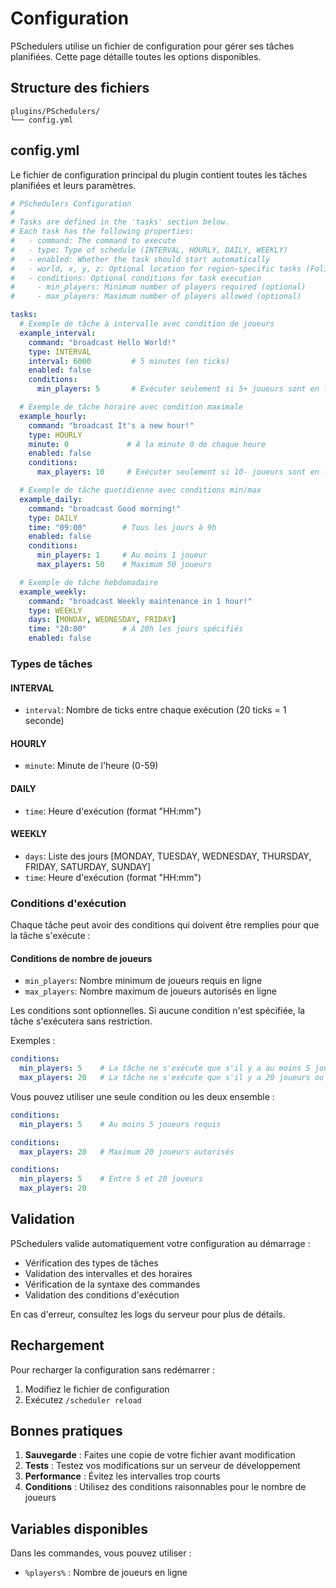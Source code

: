 # Configuration

PSchedulers utilise un fichier de configuration pour gérer ses tâches planifiées. Cette page détaille toutes les options disponibles.

## Structure des fichiers

```
plugins/PSchedulers/
└── config.yml
```

## config.yml

Le fichier de configuration principal du plugin contient toutes les tâches planifiées et leurs paramètres.

```yaml
# PSchedulers Configuration
# 
# Tasks are defined in the 'tasks' section below.
# Each task has the following properties:
#   - command: The command to execute
#   - type: Type of schedule (INTERVAL, HOURLY, DAILY, WEEKLY)
#   - enabled: Whether the task should start automatically
#   - world, x, y, z: Optional location for region-specific tasks (Folia)
#   - conditions: Optional conditions for task execution
#     - min_players: Minimum number of players required (optional)
#     - max_players: Maximum number of players allowed (optional)

tasks:
  # Exemple de tâche à intervalle avec condition de joueurs
  example_interval:
    command: "broadcast Hello World!"
    type: INTERVAL
    interval: 6000         # 5 minutes (en ticks)
    enabled: false
    conditions:
      min_players: 5       # Exécuter seulement si 5+ joueurs sont en ligne

  # Exemple de tâche horaire avec condition maximale
  example_hourly:
    command: "broadcast It's a new hour!"
    type: HOURLY
    minute: 0             # À la minute 0 de chaque heure
    enabled: false
    conditions:
      max_players: 10     # Exécuter seulement si 10- joueurs sont en ligne

  # Exemple de tâche quotidienne avec conditions min/max
  example_daily:
    command: "broadcast Good morning!"
    type: DAILY
    time: "09:00"        # Tous les jours à 9h
    enabled: false
    conditions:
      min_players: 1     # Au moins 1 joueur
      max_players: 50    # Maximum 50 joueurs

  # Exemple de tâche hebdomadaire
  example_weekly:
    command: "broadcast Weekly maintenance in 1 hour!"
    type: WEEKLY
    days: [MONDAY, WEDNESDAY, FRIDAY]
    time: "20:00"        # À 20h les jours spécifiés
    enabled: false
```

### Types de tâches

#### INTERVAL
- `interval`: Nombre de ticks entre chaque exécution (20 ticks = 1 seconde)

#### HOURLY
- `minute`: Minute de l'heure (0-59)

#### DAILY
- `time`: Heure d'exécution (format "HH:mm")

#### WEEKLY
- `days`: Liste des jours [MONDAY, TUESDAY, WEDNESDAY, THURSDAY, FRIDAY, SATURDAY, SUNDAY]
- `time`: Heure d'exécution (format "HH:mm")

### Conditions d'exécution

Chaque tâche peut avoir des conditions qui doivent être remplies pour que la tâche s'exécute :

#### Conditions de nombre de joueurs
- `min_players`: Nombre minimum de joueurs requis en ligne
- `max_players`: Nombre maximum de joueurs autorisés en ligne

Les conditions sont optionnelles. Si aucune condition n'est spécifiée, la tâche s'exécutera sans restriction.

Exemples :
```yaml
conditions:
  min_players: 5    # La tâche ne s'exécute que s'il y a au moins 5 joueurs
  max_players: 20   # La tâche ne s'exécute que s'il y a 20 joueurs ou moins
```

Vous pouvez utiliser une seule condition ou les deux ensemble :
```yaml
conditions:
  min_players: 5    # Au moins 5 joueurs requis
```
```yaml
conditions:
  max_players: 20   # Maximum 20 joueurs autorisés
```
```yaml
conditions:
  min_players: 5    # Entre 5 et 20 joueurs
  max_players: 20
```

## Validation

PSchedulers valide automatiquement votre configuration au démarrage :

- Vérification des types de tâches
- Validation des intervalles et des horaires
- Vérification de la syntaxe des commandes
- Validation des conditions d'exécution

En cas d'erreur, consultez les logs du serveur pour plus de détails.

## Rechargement

Pour recharger la configuration sans redémarrer :

1. Modifiez le fichier de configuration
2. Exécutez `/scheduler reload`

## Bonnes pratiques

1. **Sauvegarde** : Faites une copie de votre fichier avant modification
2. **Tests** : Testez vos modifications sur un serveur de développement
3. **Performance** : Évitez les intervalles trop courts
4. **Conditions** : Utilisez des conditions raisonnables pour le nombre de joueurs

## Variables disponibles

Dans les commandes, vous pouvez utiliser :
- `%players%` : Nombre de joueurs en ligne 